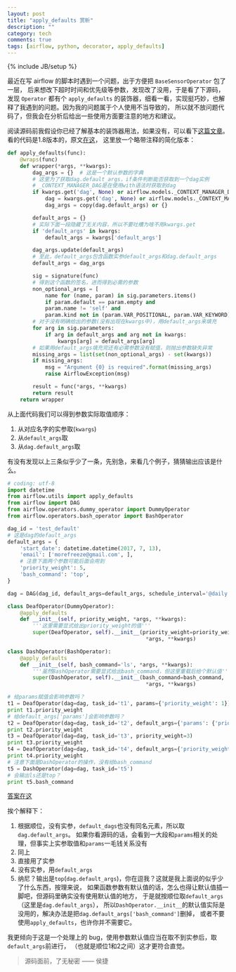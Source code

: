 ```yaml
---
layout: post
title: "apply_defaults 赏析"
description: ""
category: tech
comments: true
tags: [airflow, python, decorator, apply_defaults]
---
```

{% include JB/setup %}

最近在写 airflow 的脚本时遇到一个问题，出于方便把 `BaseSensorOperator` 包了一层，
后来想改下超时时间和优先级等参数，发现改了没用，于是看了下源码，发现 `Operator` 都有个 `apply_defaults`
的装饰器，细看一看，实现挺巧妙，也解释了我遇到的问题。因为我的问题属于个人使用不当导致的，
所以就不放问题代码了，但我会在分析后给出一些使用方面要注意的地方和建议。

<!--more-->

阅读源码前我假设你已经了解基本的装饰器用法，如果没有，可以看下[这篇文章](http://coolshell.cn/articles/11265.html)。
看的代码是1.8版本的，原文[在这](https://github.com/apache/incubator-airflow/blob/v1-8-stable/airflow/utils/decorators.py)，
这里放一个略带注释的简化版本：

```python
def apply_defaults(func):
    @wraps(func)
    def wrapper(*args, **kwargs):
        dag_args = {}  # 这是一个默认参数的字典
        # 这里为了获取dag.default_args，if条件判断能否获取到一个dag实例
        # _CONTEXT_MANAGER_DAG是在使用with语法时获取到dag
        if kwargs.get('dag', None) or airflow.models._CONTEXT_MANAGER_DAG:
            dag = kwargs.get('dag', None) or airflow.models._CONTEXT_MANAGER_DAG
            dag_args = copy(dag.default_args) or {}

        default_args = {}
        # 实际下面一段隐藏了无关内容，所以不要吐槽为啥不用kwargs.get
        if 'default_args' in kwargs:
            default_args = kwargs['default_args']

        dag_args.update(default_args)
        # 至此，default_args包含函数实参default_args和dag.default_args
        default_args = dag_args

        sig = signature(func)
        # 得到这个函数的签名，进而得到必需的参数
        non_optional_args = [
            name for (name, param) in sig.parameters.items()
            if param.default == param.empty and
            param.name != 'self' and
            param.kind not in (param.VAR_POSITIONAL, param.VAR_KEYWORD)]
        # 对于没有明确给出的参数(没有出现在kwargs中)，用default_args来填充
        for arg in sig.parameters:
            if arg in default_args and arg not in kwargs:
                kwargs[arg] = default_args[arg]
        # 如果用default_args填充完还有必需参数没有赋值，则抛出参数缺失异常
        missing_args = list(set(non_optional_args) - set(kwargs))
        if missing_args:
            msg = "Argument {0} is required".format(missing_args)
            raise AirflowException(msg)

        result = func(*args, **kwargs)
        return result
    return wrapper
```

从上面代码我们可以得到参数实际取值顺序：

1. 从对应名字的实参取(`kwargs`)
1. 从`default_args`取
1. 从`dag.default_args`取

有没有发现以上三条似乎少了一条，先别急，来看几个例子，猜猜输出应该是什么。

```python
# coding: utf-8
import datetime
from airflow.utils import apply_defaults
from airflow import DAG
from airflow.operators.dummy_operator import DummyOperator
from airflow.operators.bash_operator import BashOperator

dag_id = 'test_default'
# 这是dag的default_args
default_args = {
    'start_date': datetime.datetime(2017, 7, 13),
    'email': ['morefreeze@gmail.com', ],
    # 注意下面两个参数可能后面会用到
    'priority_weight': 5,
    'bash_command': 'top',
}

dag = DAG(dag_id, default_args=default_args, schedule_interval='@daily')

class DeafOperator(DummyOperator):
    @apply_defaults
    def __init__(self, priority_weight, *args, **kwargs):
        '''这里需要显式给出priority_weight的值'''
        super(DeafOperator, self).__init__(priority_weight=priority_weight,
                                            *args, **kwargs)

class DashOperator(BashOperator):
    @apply_defaults
    def __init__(self, bash_command='ls', *args, **kwargs):
        '''虽然BashOperator需要显式给出bash_command，但这里重载后给个默认值'''
        super(DashOperator, self).__init__(bash_command=bash_command,
                                            *args, **kwargs)

# 给params赋值会影响参数吗？
t1 = DeafOperator(dag=dag, task_id='t1', params={'priority_weight': 1})
print t1.priority_weight
# 给default_args['params']会影响参数吗？
t2 = DeafOperator(dag=dag, task_id='t2', default_args={'params': {'priority_weight': 2}})
print t2.priority_weight
t3 = DeafOperator(dag=dag, task_id='t3', priority_weight=3)
print t3.priority_weight
t4 = DeafOperator(dag=dag, task_id='t4', default_args={'priority_weight': 4})
print t4.priority_weight
# 注意下面是DashOperator的操作，没有给bash_command
t5 = DashOperator(dag=dag, task_id='t5')
# 会输出ls还是top？
print t5.bash_command
```

[答案在这](https://gist.github.com/morefreeze/4e7b1ffe7609527754e57c33cd48872b)

挨个解释下：

1. 根据顺位，没有实参，`default_dags`也没有同名元素，所以取`dag.default_args`。
如果你看源码的话，会看到一大段和`params`相关的处理，但事实上实参取值和`params`一毛钱关系没有
1. 同上
1. 直接用了实参
1. 没有实参，用`default_args`
1. 纳尼？输出是`top`(`dag.default_args`)，你在逗我？这就是我上面说的似乎少了什么东西，按理来说，
如果函数参数有默认值的话，怎么也得让默认值插一脚吧，但源码里确实没有使用默认值的地方，
于是就按顺位取`default_args`（这里是`dag.default_args`），
所以`DashOperator.__init__`的默认值实际是没用的，解决办法是把`dag.default_args['bash_command']`删掉，
或者不要使用`apply_defaults`，也许你并不需要它。

我更倾向于这是一个处理上的 bug，使用参数默认值应当在取不到实参后，取`default_args`前进行，
（也就是顺位1和2之间）这才更符合直觉。

> 源码面前，了无秘密                   —— 侯捷
